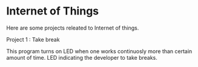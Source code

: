 Internet of Things
===

Here are some projects releated to Internet of things.

Project 1 : Take break

  This program turns on LED when one works continuosly more than certain amount of time. LED indicating the developer to take breaks.
